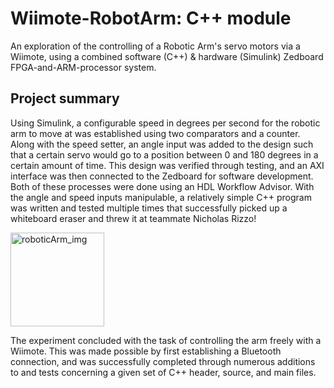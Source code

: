 # Wiimote-RobotArm: C++ module
An exploration of the controlling of a Robotic Arm's servo motors via a Wiimote, using a combined software (C++) & hardware (Simulink) Zedboard FPGA-and-ARM-processor system.
## Project summary
Using Simulink, a configurable speed in degrees per second for the robotic arm to move at was established using two comparators and a counter. Along with the speed setter,
an angle input was added to the design such that a certain servo would go to a position between 0 and 180 degrees in a certain amount of time. This design was verified
through testing, and an AXI interface was then connected to the Zedboard for software development. Both of these processes were done using an HDL Workflow Advisor. With
the angle and speed inputs manipulable, a relatively simple C++ program was written and tested multiple times that successfully picked up a whiteboard eraser and threw
it at teammate Nicholas Rizzo!

<img src="https://lh3.googleusercontent.com/pw/AM-JKLX8KYT71IJ27bGDff5fzGhUlo-WuWzs0JzTBOvirLUuVZDo6GZXoVmNplmrLeLMp9NbOhT3NPCtY0ScdnsfXh6qAYkwuKI8ZI6nxHgxLwLfBgWRDIwb8is3rjD2_sBknjh52use9y-190t0Ln_Gzf5cJA=w504-h950-no" alt="roboticArm_img" width="150">

The experiment concluded with the task of controlling the arm freely with a Wiimote. This was made possible by first establishing a Bluetooth
connection, and was successfully completed through numerous additions to and tests concerning a given set of C++ header, source, and main files.

